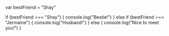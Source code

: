 var bestFriend = "Shay" 

if (bestFriend === "Shay") {
console.log("Bestie!")
} else if (bestFriend === "Jermaine") {
console.log("Husband!")
} else {
  console.log("Nice to meet you!")
}